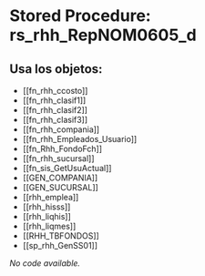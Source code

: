 # Stored Procedure: rs_rhh_RepNOM0605_d

## Usa los objetos:
- [[fn_rhh_ccosto]]
- [[fn_rhh_clasif1]]
- [[fn_rhh_clasif2]]
- [[fn_rhh_clasif3]]
- [[fn_rhh_compania]]
- [[fn_rhh_Empleados_Usuario]]
- [[fn_Rhh_FondoFch]]
- [[fn_rhh_sucursal]]
- [[fn_sis_GetUsuActual]]
- [[GEN_COMPANIA]]
- [[GEN_SUCURSAL]]
- [[rhh_emplea]]
- [[rhh_hisss]]
- [[rhh_liqhis]]
- [[rhh_liqmes]]
- [[RHH_TBFONDOS]]
- [[sp_rhh_GenSS01]]

*No code available.*
